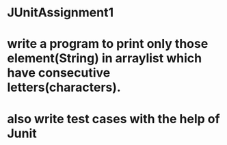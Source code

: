 # JUnitAssignment1
# write a program to print only those element(String) in arraylist which have consecutive letters(characters).
# also write test cases with the help of Junit
